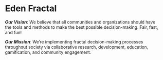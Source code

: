 # Eden Fractal

_**Our Vision**_: We believe that all communities and organizations should have the tools and methods to make the best possible decision-making. Fair, fast, and fun!


_**Our Mission**_: We’re implementing fractal decision-making processes throughout society via collaborative research, development, education, gamification, and community engagement.





